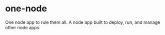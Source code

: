 # one-node
One node app to rule them all.  A node app built to deploy, run, and manage other node apps.
